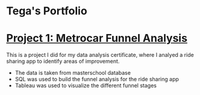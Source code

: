 # Tega's Portfolio
# [Project 1: Metrocar Funnel Analysis](https://github.com/Tecco1/Funnel-Analysis)
This is a project I did for my data analysis certificate, where I analyed a ride sharing app to identify areas of improvement.
* The data is taken from masterschool database
* SQL was used to build the funnel analysis for the ride sharing app
* Tableau was used to visualize the different funnel stages

